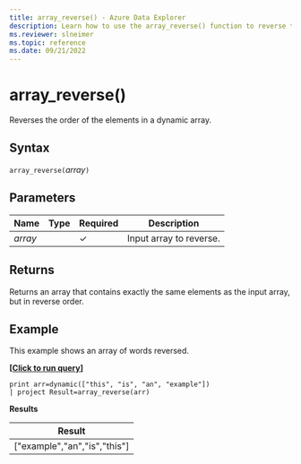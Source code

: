 ```yaml
---
title: array_reverse() - Azure Data Explorer
description: Learn how to use the array_reverse() function to reverse the order of the elements in a dynamic array.
ms.reviewer: slneimer
ms.topic: reference
ms.date: 09/21/2022
---
```

# array_reverse()

Reverses the order of the elements in a dynamic array.

## Syntax

`array_reverse(`*array*`)`

## Parameters

| Name | Type | Required | Description |
|--|--|--|--|
|*array*|  | &check;| Input array to reverse.|

## Returns

Returns an array that contains exactly the same elements as the input array, but in reverse order.

## Example

This example shows an array of words reversed.

**\[**[**Click to run query**](https://dataexplorer.azure.com/clusters/help/databases/Samples?query=H4sIAAAAAAAAAysoyswrUUgsKrJNqcxLzM1M1ohWKsnILFbSUVCCkIl5IDK1IjG3ICdVKVZTgZerRqGgKD8rNblEISi1uDSnxBaoP7Eyvii1LLWoOFUDyNMEAKks9PlYAAAA)**\]**

```kusto
print arr=dynamic(["this", "is", "an", "example"]) 
| project Result=array_reverse(arr)
```

**Results**

|Result|
|---|
|["example","an","is","this"]|
